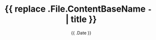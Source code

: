 ---
date: '{{ .Date }}'
draft: true
title: '{{ replace .File.ContentBaseName `-` ` ` | title }}'
---
